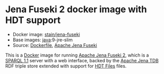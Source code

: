 # Jena Fuseki 2 docker image with HDT support

* Docker image: [stain/jena-fuseki](https://hub.docker.com/r/stain/jena-fuseki-hdt/)
* Base images:  [java](https://hub.docker.com/r/_/openjdk):9-jre-slim
* Source: [Dockerfile](https://github.com/stain/jena-docker/blob/master/jena-fuseki-hdt/Dockerfile), [Apache Jena Fuseki](http://jena.apache.org/download/)

This is a [Docker](https://www.docker.com/) image for running
[Apache Jena Fuseki 2](https://jena.apache.org/documentation/fuseki2/),
which is a [SPARQL 1.1](http://www.w3.org/TR/sparql11-overview/) server with a
web interface, backed by the
[Apache Jena TDB](https://jena.apache.org/documentation/tdb/) RDF triple store
extended with support for
[HDT Files](https://github.com/rdfhdt/hdt-java) files.



